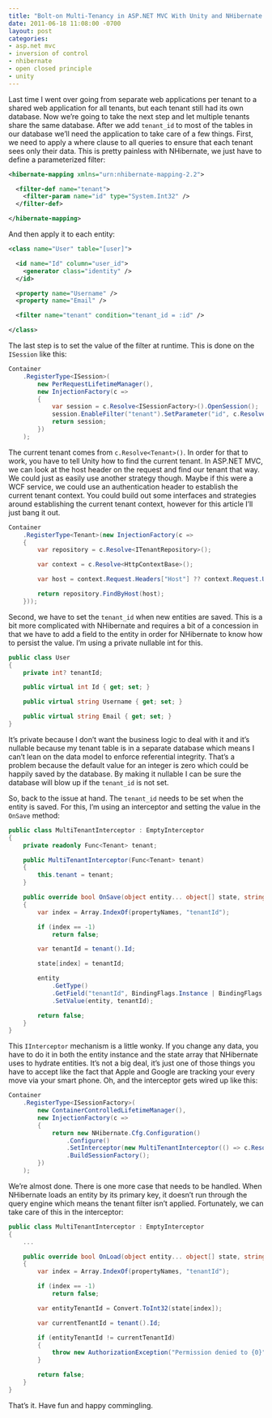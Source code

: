 ```yaml
---
title: "Bolt-on Multi-Tenancy in ASP.NET MVC With Unity and NHibernate: Part II – Commingled Data"
date: 2011-06-18 11:08:00 -0700
layout: post
categories:
- asp.net mvc
- inversion of control
- nhibernate
- open closed principle
- unity
---
```


Last time I went over going from separate web applications per tenant to a shared web application for all tenants, but each tenant still had its own database. Now we’re going to take the next step and let multiple tenants share the same database. After we add `tenant_id` to most of the tables in our database we’ll need the application to take care of a few things. First, we need to apply a where clause to all queries to ensure that each tenant sees only their data. This is pretty painless with NHibernate, we just have to define a parameterized filter:

```xml
<hibernate-mapping xmlns="urn:nhibernate-mapping-2.2">

  <filter-def name="tenant">
    <filter-param name="id" type="System.Int32" />
  </filter-def>

</hibernate-mapping>
```

And then apply it to each entity:

```xml
<class name="User" table="[user]">

  <id name="Id" column="user_id">
    <generator class="identity" />
  </id>

  <property name="Username" />
  <property name="Email" />

  <filter name="tenant" condition="tenant_id = :id" />

</class>
```

The last step is to set the value of the filter at runtime. This is done on the `ISession` like this:

```c#
Container
    .RegisterType<ISession>(
        new PerRequestLifetimeManager(),
        new InjectionFactory(c =>
        {
            var session = c.Resolve<ISessionFactory>().OpenSession();
            session.EnableFilter("tenant").SetParameter("id", c.Resolve<Tenant>().Id);
            return session;
        })
    );
```

The current tenant comes from `c.Resolve<Tenant>()`. In order for that to work, you have to tell Unity how to find the current tenant. In ASP.NET MVC, we can look at the host header on the request and find our tenant that way. We could just as easily use another strategy though. Maybe if this were a WCF service, we could use an authentication header to establish the current tenant context. You could build out some interfaces and strategies around establishing the current tenant context, however for this article I’ll just bang it out.

```c#
Container
    .RegisterType<Tenant>(new InjectionFactory(c =>
    {
        var repository = c.Resolve<ITenantRepository>();

        var context = c.Resolve<HttpContextBase>();

        var host = context.Request.Headers["Host"] ?? context.Request.Url.Host;

        return repository.FindByHost(host);
    }));
```

Second, we have to set the `tenant_id` when new entities are saved. This is a bit more complicated with NHibernate and requires a bit of a concession in that we have to add a field to the entity in order for NHibernate to know how to persist the value. I’m using a private nullable int for this.

```c#
public class User
{
    private int? tenantId;

    public virtual int Id { get; set; }

    public virtual string Username { get; set; }

    public virtual string Email { get; set; }
}
```

It’s private because I don’t want the business logic to deal with it and it’s nullable because my tenant table is in a separate database which means I can’t lean on the data model to enforce referential integrity. That’s a problem because the default value for an integer is zero which could be happily saved by the database. By making it nullable I can be sure the database will blow up if the `tenant_id` is not set.

So, back to the issue at hand. The `tenant_id` needs to be set when the entity is saved. For this, I’m using an interceptor and setting the value in the `OnSave` method:

```c#
public class MultiTenantInterceptor : EmptyInterceptor
{
    private readonly Func<Tenant> tenant;

    public MultiTenantInterceptor(Func<Tenant> tenant)
    {
        this.tenant = tenant;
    }

    public override bool OnSave(object entity... object[] state, string[] propertyNames...)
    {
        var index = Array.IndexOf(propertyNames, "tenantId");

        if (index == -1)
            return false;

        var tenantId = tenant().Id;

        state[index] = tenantId;

        entity
            .GetType()
            .GetField("tenantId", BindingFlags.Instance | BindingFlags.NonPublic)
            .SetValue(entity, tenantId);

        return false;
    }
}
```

This `IInterceptor` mechanism is a little wonky. If you change any data, you have to do it in both the entity instance and the state array that NHibernate uses to hydrate entities. It’s not a big deal, it’s just one of those things you have to accept like the fact that Apple and Google are tracking your every move via your smart phone. Oh, and the interceptor gets wired up like this:

```c#
Container
    .RegisterType<ISessionFactory>(
        new ContainerControlledLifetimeManager(),
        new InjectionFactory(c =>
        {
            return new NHibernate.Cfg.Configuration()
                .Configure()
                .SetInterceptor(new MultiTenantInterceptor(() => c.Resolve<Tenant>()))
                .BuildSessionFactory();
        })
    );
```

We’re almost done. There is one more case that needs to be handled. When NHibernate loads an entity by its primary key, it doesn’t run through the query engine which means the tenant filter isn’t applied. Fortunately, we can take care of this in the interceptor:

```c#
public class MultiTenantInterceptor : EmptyInterceptor
{
    ...

    public override bool OnLoad(object entity... object[] state, string[] propertyNames...)
    {
        var index = Array.IndexOf(propertyNames, "tenantId");

        if (index == -1)
            return false;

        var entityTenantId = Convert.ToInt32(state[index]);

        var currentTenantId = tenant().Id;

        if (entityTenantId != currentTenantId)
        {
            throw new AuthorizationException("Permission denied to {0}", entity);
        }

        return false;
    }
}
```

That’s it. Have fun and happy commingling.
